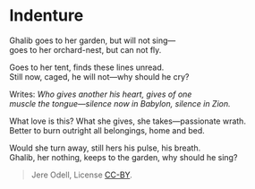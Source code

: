 # Indenture

Ghalib goes to her garden, but will not sing—  
goes to her orchard-nest, but can not fly.

Goes to her tent, finds these lines unread.  
Still now, caged, he will not—why should he cry?

Writes: _Who gives another his heart, gives of one  
muscle the tongue—silence now in Babylon, silence in Zion._

What love is this? What she gives, she takes—passionate wrath.  
Better to burn outright all belongings, home and bed.

Would she turn away, still hers his pulse, his breath.  
Ghalib, her nothing, keeps to the garden, why should he sing?


>Jere Odell, License [CC-BY](https://creativecommons.org/licenses/by/4.0/).